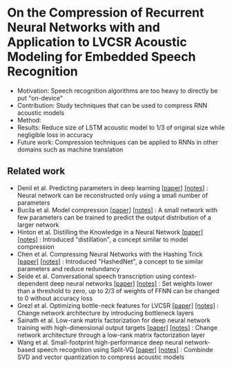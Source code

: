 # On the Compression of Recurrent Neural Networks with and Application to LVCSR Acoustic Modeling for Embedded Speech Recognition

* Motivation: Speech recognition algorithms are too heavy to directly be put "on-device"
* Contribution: Study techniques that can be used to compress RNN acoustic models
* Method: 
* Results: Reduce size of LSTM acoustic model to 1/3 of original size while negligible loss in accuracy
* Future work: Compression techniques can be applied to RNNs in other domains such as machine translation

## Related work
- Denil et al. Predicting parameters in deep learning [[paper]](https://arxiv.org/pdf/1306.0543v2.pdf) [[notes]]() : Neural network can be reconstructed only using a small number of parameters
- Bucila et al. Model compression [[paper]](https://www.cs.cornell.edu/~caruana/compression.kdd06.pdf) [[notes]]() : A small network with few parameters can be trained to predict the output distribution of a larger network
- Hinton et al. Distilling the Knowledge in a Neural Network [[paper]](https://www.cs.toronto.edu/~hinton/absps/distillation.pdf) [[notes]]() : Introduced "distillation", a concept similar to model compression
- Chen et al. Compressing Neural Networks with the Hashing Trick [[paper]](https://arxiv.org/pdf/1504.04788v1.pdf) [[notes]]() : Introduced "HashedNet", a concept to tie similar parameters and reduce redundancy
- Seide et al. Conversational speech transcription using context-dependent deep neural networks [[paper]](https://www.microsoft.com/en-us/research/wp-content/uploads/2016/02/CD-DNN-HMM-SWB-Interspeech2011-Pub.pdf) [[notes]]() : Set weights lower than a threshold to zero, up to 2/3 of weights of FFNN can be changed to 0 without accuracy loss
- Grezl et al. Optimizing bottle-neck features for LVCSR [[paper]](http://noel.feld.cvut.cz/speechlab/publications/068_icassp08.pdf) [[notes]]() : Change network architecture by introducing bottleneck layers
- Sainath et al. Low-rank matrix factorization for deep neural network training with high-dimensional output targets [[paper]](http://ieeexplore.ieee.org/stamp/stamp.jsp?arnumber=6638949) [[notes]]() : Change network architecture through a low-rank matrix factorization layer
- Wang et al. Small-footprint high-performance deep neural network-based speech recognition using Split-VQ [[paper]](http://ieeexplore.ieee.org/stamp/stamp.jsp?arnumber=7178919) [[notes]]() : Combinde SVD and vector quantization to compress acoustic models

